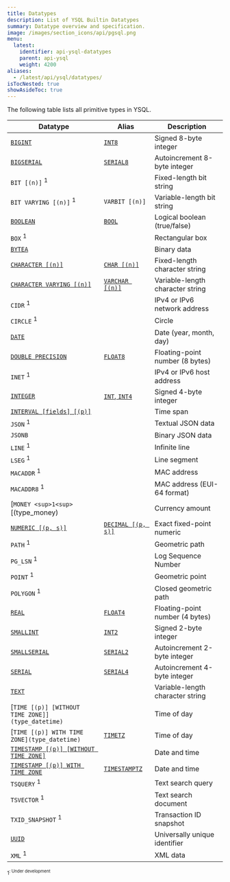 ```yaml
---
title: Datatypes
description: List of YSQL Builtin Datatypes
summary: Datatype overview and specification.
image: /images/section_icons/api/pgsql.png
menu:
  latest:
    identifier: api-ysql-datatypes
    parent: api-ysql
    weight: 4200
aliases:
  - /latest/api/ysql/datatypes/
isTocNested: true
showAsideToc: true
---
```


The following table lists all primitive types in YSQL.

| Datatype | Alias | Description |
|----------|-------|-------------|
| [`BIGINT`](type_numeric) | [`INT8`](type_numeric) | Signed 8-byte integer |
| [`BIGSERIAL`](type_serial) | [`SERIAL8`](type_serial) | Autoincrement 8-byte integer |
| `BIT [(n)]` <sup>1<sup> | | Fixed-length bit string |
| `BIT VARYING [(n)]` <sup>1<sup> | `VARBIT [(n)]` | Variable-length bit string |
| [`BOOLEAN`](type_bool) | [`BOOL`](type_bool) | Logical boolean (true/false) |
| `BOX` <sup>1<sup> | | Rectangular box |
| [`BYTEA`](type_binary) | | Binary data |
| [`CHARACTER [(n)]`](type_character) | [`CHAR [(n)]`](type_character) | Fixed-length character string |
| [`CHARACTER VARYING [(n)]`](type_character) | [`VARCHAR [(n)]`](type_character) | Variable-length character string |
| `CIDR` <sup>1<sup> | | IPv4 or IPv6 network address |
| `CIRCLE` <sup>1<sup> | | Circle |
| [`DATE`](type_datetime) | | Date (year, month, day) |
| [`DOUBLE PRECISION`](type_numeric) | [`FLOAT8`](type_numeric) | Floating-point number (8 bytes) |
| `INET` <sup>1<sup> | | IPv4 or IPv6 host address |
| [`INTEGER`](type_numeric) | [`INT`, `INT4`](type_numeric) | Signed 4-byte integer |
| [`INTERVAL [fields] [(p)]`](type_datetime) | | Time span |
| `JSON` <sup>1<sup> | | Textual JSON data |
| `JSONB` | | Binary JSON data |
| `LINE` <sup>1<sup> | | Infinite line |
| `LSEG` <sup>1<sup> | | Line segment |
| `MACADDR` <sup>1<sup> | | MAC address |
| `MACADDR8` <sup>1<sup> | | MAC address (EUI-64 format) |
| [`MONEY <sup>1<sup>`[(type_money) | | Currency amount |
| [`NUMERIC [(p, s)]`](type_numeric) | [`DECIMAL [(p, s)]`](type_numeric) | Exact fixed-point numeric |
| `PATH` <sup>1<sup> | | Geometric path |
| `PG_LSN` <sup>1<sup> | | Log Sequence Number |
| `POINT` <sup>1<sup> | | Geometric point |
| `POLYGON` <sup>1<sup> | | Closed geometric path |
| [`REAL`](type_numeric) | [`FLOAT4`](type_numeric) | Floating-point number (4 bytes) |
| [`SMALLINT`](type_numeric) | [`INT2`](type_numeric) | Signed 2-byte integer |
| [`SMALLSERIAL`](type_serial) | [`SERIAL2`](type_serial) | Autoincrement 2-byte integer |
| [`SERIAL`](type_serial) | [`SERIAL4`](type_serial) | Autoincrement 4-byte integer |
| [`TEXT`](type_character) | | Variable-length character string |
| [`TIME [(p)] [WITHOUT TIME ZONE]](type_datetime)` | | Time of day |
| [`TIME [(p)] WITH TIME ZONE](type_datetime)` | [`TIMETZ`](type_datetime) | Time of day |
| [`TIMESTAMP [(p)] [WITHOUT TIME ZONE]`](type_datetime) | | Date and time |
| [`TIMESTAMP [(p)] WITH TIME ZONE`](type_datetime) | [`TIMESTAMPTZ`](type_datetime) | Date and time |
| `TSQUERY` <sup>1<sup> | | Text search query |
| `TSVECTOR` <sup>1<sup> | | Text search document |
| `TXID_SNAPSHOT` <sup>1<sup> | | Transaction ID snapshot |
| [`UUID`](type_uuid) | | Universally unique identifier |
| `XML` <sup>1<sup> | | XML data |

<sup>1<sup>: Under development
